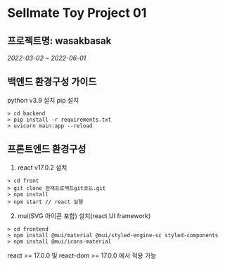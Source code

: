 # Sellmate Toy Project 01

## 프로젝트명: wasakbasak

_2022-03-02 ~ 2022-06-01_

## 백엔드 환경구성 가이드
python v3.9 설치
pip 설치

```
> cd backend
> pip install -r requirements.txt
> uvicorn main:app --reload
```

## 프론트엔드 환경구성
1. react v17.0.2 설치
```
> cd front
> git clone 현재프로젝트git코드.git
> npm install
> npm start // react 실행
```

2. mui(SVG 아이콘 포함) 설치(react UI framework)
```
> cd frontend
> npm install @mui/material @mui/styled-engine-sc styled-components
> npm install @mui/icons-material
```
react >= 17.0.0 및 react-dom >= 17.0.0 에서 적용 가능
